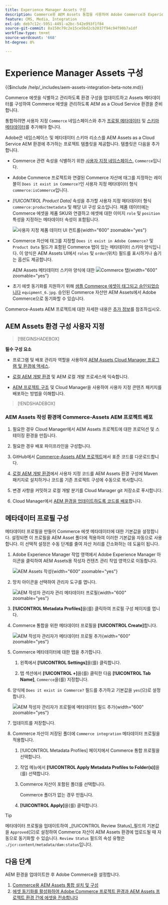 ```yaml
---
title: Experience Manager Assets 구성
description: Commerce용 AEM Assets 통합을 사용하여 Adobe Commerce과 Experience Manager Assets 프로젝트 간에 에셋을 동기화하는 데 필요한 에셋 메타데이터를 추가합니다.
feature: CMS, Media, Integration
exl-id: deb7c12c-5951-4491-a2bc-542e993f1f84
source-git-commit: 8a150c79c2e15ce5bd2cb2037f94c94f90b7a1df
workflow-type: tm+mt
source-wordcount: '668'
ht-degree: 0%

---
```


# Experience Manager Assets 구성

{{$include /help/_includes/aem-assets-integration-beta-note.md}}

Commerce 에셋을 식별하고 관리하도록 환경 구성을 업데이트하고 Assets 메타데이터를 구성하여 Commerce 에셋을 관리하도록 AEM as a Cloud Service 환경을 준비합니다.

통합하려면 사용자 지정 `Commerce` 네임스페이스와 추가 [프로필 메타데이터](https://experienceleague.adobe.com/en/docs/experience-manager-cloud-service/content/assets/manage/metadata-profiles) 및 [스키마 메타데이터](https://experienceleague.adobe.com/en/docs/experience-manager-cloud-service/content/assets/manage/metadata-schemas)를 추가해야 합니다.

Adobe은 네임스페이스 및 메타데이터 스키마 리소스를 AEM Assets as a Cloud Service AEM 환경에 추가하는 프로젝트 템플릿을 제공합니다. 템플릿은 다음을 추가합니다.

- Commerce 관련 속성을 식별하기 위한 [사용자 지정 네임스페이스](https://github.com/ankumalh/assets-commerce/blob/main/ui.config/jcr_root/apps/commerce/config/org.apache.sling.jcr.repoinit.RepositoryInitializer~commerce-namespaces.cfg.json), `Commerce`입니다.

- Adobe Commerce 프로젝트와 연결된 Commerce 자산에 태그를 지정하는 레이블이 `Does it exist in Commerce?`인 사용자 지정 메타데이터 형식 `commerce:isCommerce`입니다.

- *[!UICONTROL Product Data]* 속성을 추가할 사용자 지정 메타데이터 형식 `commerce:productmetadata` 및 해당 UI 구성 요소입니다. 제품 데이터에는 Commerce 에셋을 제품 SKU와 연결하고 에셋에 대한 이미지 `role` 및 `position` 특성을 지정하는 메타데이터 속성이 포함됩니다.

  ![사용자 지정 제품 데이터 UI 컨트롤](./assets/aem-commerce-sku-metadata-fields-from-template.png){width="600" zoomable="yes"}

- Commerce 자산에 태그를 지정할 `Does it exist in Adobe Commerce?` 및 `Product Data` 필드가 포함된 Commerce 탭이 있는 메타데이터 스키마 양식입니다. 이 양식은 AEM Assets UI에서 `roles` 및 `order`(위치) 필드를 표시하거나 숨기는 옵션도 제공합니다.

  AEM Assets 메타데이터 스키마 양식에 대한 ![Commerce 탭](./assets/assets-configure-metadata-schema-form-editor.png){width="600" zoomable="yes"}

- 초기 에셋 동기화를 지원하기 위해 [샘플 Commerce 에셋이 태그되고 승인되었습니다](https://github.com/ankumalh/assets-commerce/blob/main/ui.content/src/main/content/jcr_root/content/dam/wknd/en/activities/hiking/equipment_6.jpg/.content.xml) `equipment_6.jpg`. 승인된 Commerce 자산만 AEM Assets에서 Adobe Commerce으로 동기화할 수 있습니다.

Commerce-Assets AEM 프로젝트에 대한 자세한 내용은 [추가 정보](https://github.com/ankumalh/assets-commerce)를 참조하십시오.

## AEM Assets 환경 구성 사용자 지정

>[!BEGINSHADEBOX]

**필수 구성 요소**

- 프로그램 및 배포 관리자 역할을 사용하여 [AEM Assets Cloud Manager 프로그램 및 환경에 액세스](https://experienceleague.adobe.com/en/docs/experience-manager-cloud-service/content/onboarding/journey/cloud-manager#access-sysadmin-bo).

- [로컬 AEM 개발 환경](https://experienceleague.adobe.com/en/docs/experience-manager-learn/cloud-service/local-development-environment-set-up/overview) 및 AEM 로컬 개발 프로세스에 익숙합니다.

- [AEM 프로젝트 구조](https://experienceleague.adobe.com/ko/docs/experience-manager-cloud-service/content/implementing/developing/aem-project-content-package-structure) 및 Cloud Manager을 사용하여 사용자 지정 콘텐츠 패키지를 배포하는 방법을 이해합니다.

>[!ENDSHADEBOX]

### AEM Assets 작성 환경에 Commerce-Assets AEM 프로젝트 배포

1. 필요한 경우 Cloud Manager에서 AEM Assets 프로젝트에 대한 프로덕션 및 스테이징 환경을 만듭니다.

1. 필요한 경우 배포 파이프라인을 구성합니다.

1. GitHub에서 [Commerce-Assets AEM 프로젝트](https://github.com/ankumalh/assets-commerce)에서 표준 코드를 다운로드합니다.

1. [로컬 AEM 개발 환경](https://experienceleague.adobe.com/en/docs/experience-manager-learn/cloud-service/local-development-environment-set-up/overview)에서 사용자 지정 코드를 AEM Assets 환경 구성에 Maven 패키지로 설치하거나 코드를 기존 프로젝트 구성에 수동으로 복사합니다.

1. 변경 사항을 커밋하고 로컬 개발 분기를 Cloud Manager git 저장소로 푸시합니다.

1. Cloud Manager에서 [AEM 환경을 업데이트하도록 코드를 배포](https://experienceleague.adobe.com/en/docs/experience-manager-cloud-service/content/implementing/using-cloud-manager/deploy-code#deploying-code-with-cloud-manager)합니다.

## 메타데이터 프로필 구성

메타데이터 프로필을 만들어 Commerce 에셋 메타데이터에 대한 기본값을 설정합니다. 설정되면 이 프로필을 AEM Asset 폴더에 적용하여 이러한 기본값을 자동으로 사용합니다. 이 선택적 설정은 수동 단계를 줄여 자산 처리를 간소화하는 데 도움이 됩니다.

1. Adobe Experience Manager 작업 영역에서 Adobe Experience Manager 아이콘을 클릭하여 AEM Assets용 작성자 컨텐츠 관리 작업 영역으로 이동합니다.

   ![AEM Assets 작성](./assets/aem-assets-authoring.png){width="600" zoomable="yes"}

1. 망치 아이콘을 선택하여 관리자 도구를 엽니다.

   ![AEM 작성자 관리자 관리 메타데이터 프로필](./assets/aem-manage-metadata-profiles.png){width="600" zoomable="yes"}

1. **[!UICONTROL Metadata Profiles]**&#x200B;을(를) 클릭하여 프로필 구성 페이지를 엽니다.

1. Commerce 통합을 위한 메타데이터 프로필을 **[!UICONTROL Create]**&#x200B;합니다.

   ![AEM 작성자 관리자가 메타데이터 프로필 추가 ](./assets/aem-create-metadata-profile.png){width="600" zoomable="yes"}

1. Commerce 메타데이터에 대한 탭을 추가합니다.

   1. 왼쪽에서 **[!UICONTROL Settings]**&#x200B;을(를) 클릭합니다.

   1. 탭 섹션에서 **[!UICONTROL +]**&#x200B;을(를) 클릭한 다음 **[!UICONTROL Tab Name]**, `Commerce`을(를) 지정합니다.

1. 양식에 `Does it exist in Commerce?` 필드를 추가하고 기본값을 `yes`(으)로 설정합니다.

   ![AEM 작성자 관리자가 프로필에 메타데이터 필드 추가](./assets/aem-edit-metadata-profile-fields.png){width="600" zoomable="yes"}

1. 업데이트를 저장합니다.

1. Commerce 자산이 저장된 폴더에 `Commerce integration` 메타데이터 프로필을 적용합니다.

   1. [!UICONTROL  Metadata Profiles] 페이지에서 Commerce 통합 프로필을 선택합니다.

   1. 작업 메뉴에서 **[!UICONTROL Apply Metadata Profiles to Folder(s)]**&#x200B;을(를) 선택합니다.

   1. Commerce 자산이 포함된 폴더를 선택합니다.

      Commerce 폴더가 없는 경우 만듭니다.

   1. **[!UICONTROL Apply]**&#x200B;을(를) 클릭합니다.

>[!TIP]
>
>메타데이터 프로필을 업데이트하여 _[!UICONTROL Review Status]_필드의 기본값을 `Approved`(으)로 설정하여 Commerce 자산이 AEM Assets 환경에 업로드될 때 자동으로 동기화할 수 있습니다. `Review Status` 필드의 속성 유형은 `./jcr:content/metadata/dam:status`입니다.


## 다음 단계

AEM 환경을 업데이트한 후 Adobe Commerce을 설정합니다.

1. [Commerce용 AEM Assets 통합 설치 및 구성](aem-assets-configure-commerce.md)
2. [에셋 동기화를 활성화하여 Adobe Commerce 프로젝트 환경과 AEM Assets 프로젝트 환경 간에 에셋을 전송합니다](aem-assets-setup-synchronization.md)
